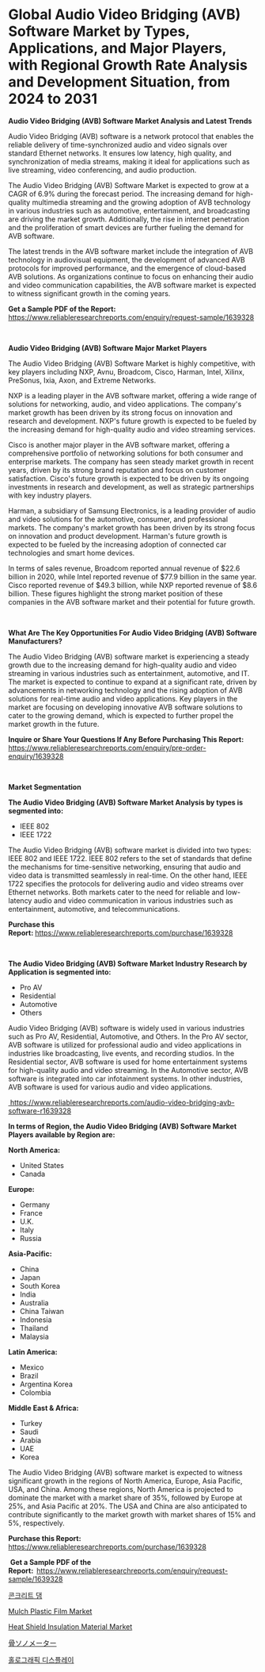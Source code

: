 <p><h1>Global Audio Video Bridging (AVB) Software Market by Types, Applications, and Major Players, with Regional Growth Rate Analysis and Development Situation, from 2024 to 2031</h1></p><p><strong>Audio Video Bridging (AVB) Software Market Analysis and Latest Trends</strong></p>
<p><p>Audio Video Bridging (AVB) software is a network protocol that enables the reliable delivery of time-synchronized audio and video signals over standard Ethernet networks. It ensures low latency, high quality, and synchronization of media streams, making it ideal for applications such as live streaming, video conferencing, and audio production.</p><p>The Audio Video Bridging (AVB) Software Market is expected to grow at a CAGR of 6.9% during the forecast period. The increasing demand for high-quality multimedia streaming and the growing adoption of AVB technology in various industries such as automotive, entertainment, and broadcasting are driving the market growth. Additionally, the rise in internet penetration and the proliferation of smart devices are further fueling the demand for AVB software.</p><p>The latest trends in the AVB software market include the integration of AVB technology in audiovisual equipment, the development of advanced AVB protocols for improved performance, and the emergence of cloud-based AVB solutions. As organizations continue to focus on enhancing their audio and video communication capabilities, the AVB software market is expected to witness significant growth in the coming years.</p></p>
<p><strong>Get a Sample PDF of the Report:&nbsp;</strong> <a href="https://www.reliableresearchreports.com/enquiry/request-sample/1639328">https://www.reliableresearchreports.com/enquiry/request-sample/1639328</a></p>
<p>&nbsp;</p>
<p><strong>Audio Video Bridging (AVB) Software Major Market Players</strong></p>
<p><p>The Audio Video Bridging (AVB) Software Market is highly competitive, with key players including NXP, Avnu, Broadcom, Cisco, Harman, Intel, Xilinx, PreSonus, Ixia, Axon, and Extreme Networks. </p><p>NXP is a leading player in the AVB software market, offering a wide range of solutions for networking, audio, and video applications. The company's market growth has been driven by its strong focus on innovation and research and development. NXP's future growth is expected to be fueled by the increasing demand for high-quality audio and video streaming services.</p><p>Cisco is another major player in the AVB software market, offering a comprehensive portfolio of networking solutions for both consumer and enterprise markets. The company has seen steady market growth in recent years, driven by its strong brand reputation and focus on customer satisfaction. Cisco's future growth is expected to be driven by its ongoing investments in research and development, as well as strategic partnerships with key industry players.</p><p>Harman, a subsidiary of Samsung Electronics, is a leading provider of audio and video solutions for the automotive, consumer, and professional markets. The company's market growth has been driven by its strong focus on innovation and product development. Harman's future growth is expected to be fueled by the increasing adoption of connected car technologies and smart home devices.</p><p>In terms of sales revenue, Broadcom reported annual revenue of $22.6 billion in 2020, while Intel reported revenue of $77.9 billion in the same year. Cisco reported revenue of $49.3 billion, while NXP reported revenue of $8.6 billion. These figures highlight the strong market position of these companies in the AVB software market and their potential for future growth.</p></p>
<p>&nbsp;</p>
<p><strong>What Are The Key Opportunities For Audio Video Bridging (AVB) Software Manufacturers?</strong></p>
<p><p>The Audio Video Bridging (AVB) software market is experiencing a steady growth due to the increasing demand for high-quality audio and video streaming in various industries such as entertainment, automotive, and IT. The market is expected to continue to expand at a significant rate, driven by advancements in networking technology and the rising adoption of AVB solutions for real-time audio and video applications. Key players in the market are focusing on developing innovative AVB software solutions to cater to the growing demand, which is expected to further propel the market growth in the future.</p></p>
<p><strong>Inquire or Share Your Questions If Any Before Purchasing This Report:</strong> <a href="https://www.reliableresearchreports.com/enquiry/pre-order-enquiry/1639328">https://www.reliableresearchreports.com/enquiry/pre-order-enquiry/1639328</a></p>
<p>&nbsp;</p>
<p><strong>Market Segmentation</strong></p>
<p><strong>The Audio Video Bridging (AVB) Software Market Analysis by types is segmented into:</strong></p>
<p><ul><li>IEEE 802</li><li>IEEE 1722</li></ul></p>
<p><p>The Audio Video Bridging (AVB) software market is divided into two types: IEEE 802 and IEEE 1722. IEEE 802 refers to the set of standards that define the mechanisms for time-sensitive networking, ensuring that audio and video data is transmitted seamlessly in real-time. On the other hand, IEEE 1722 specifies the protocols for delivering audio and video streams over Ethernet networks. Both markets cater to the need for reliable and low-latency audio and video communication in various industries such as entertainment, automotive, and telecommunications.</p></p>
<p><strong>Purchase this Report:&nbsp;</strong><a href="https://www.reliableresearchreports.com/purchase/1639328">https://www.reliableresearchreports.com/purchase/1639328</a></p>
<p>&nbsp;</p>
<p><strong>The Audio Video Bridging (AVB) Software Market Industry Research by Application is segmented into:</strong></p>
<p><ul><li>Pro AV</li><li>Residential</li><li>Automotive</li><li>Others</li></ul></p>
<p><p>Audio Video Bridging (AVB) software is widely used in various industries such as Pro AV, Residential, Automotive, and Others. In the Pro AV sector, AVB software is utilized for professional audio and video applications in industries like broadcasting, live events, and recording studios. In the Residential sector, AVB software is used for home entertainment systems for high-quality audio and video streaming. In the Automotive sector, AVB software is integrated into car infotainment systems. In other industries, AVB software is used for various audio and video applications.</p></p>
<p><a href="https://www.reliableresearchreports.com/audio-video-bridging-avb-software-r1639328">&nbsp;https://www.reliableresearchreports.com/audio-video-bridging-avb-software-r1639328</a></p>
<p><strong>In terms of Region, the Audio Video Bridging (AVB) Software Market Players available by Region are:</strong></p>
<p>
    <p> <strong> North America: </strong>
        <ul>
            <li>United States</li>
            <li>Canada</li>
        </ul>
        </p> 
    <p> <strong> Europe: </strong>
        <ul>
            <li>Germany</li>
            <li>France</li>
            <li>U.K.</li>
            <li>Italy</li>
            <li>Russia</li>
        </ul>
        </p> 
    <p> <strong> Asia-Pacific: </strong>
        <ul>
            <li>China</li>
            <li>Japan</li>
            <li>South Korea</li>
            <li>India</li>
            <li>Australia</li>
            <li>China Taiwan</li>
            <li>Indonesia</li>
            <li>Thailand</li>
            <li>Malaysia</li>
        </ul>
        </p> 
    <p> <strong> Latin America: </strong>
        <ul>
            <li>Mexico</li>
            <li>Brazil</li>
            <li>Argentina Korea</li>
            <li>Colombia</li>
        </ul>
        </p> 
    <p> <strong> Middle East & Africa: </strong>
        <ul>
            <li>Turkey</li>
            <li>Saudi</li>
            <li>Arabia</li>
            <li>UAE</li>
            <li>Korea</li>
        </ul>
    </p>
    </p>
<p><p>The Audio Video Bridging (AVB) software market is expected to witness significant growth in the regions of North America, Europe, Asia Pacific, USA, and China. Among these regions, North America is projected to dominate the market with a market share of 35%, followed by Europe at 25%, and Asia Pacific at 20%. The USA and China are also anticipated to contribute significantly to the market growth with market shares of 15% and 5%, respectively.</p></p>
<p><strong>Purchase this Report: </strong><a href="https://www.reliableresearchreports.com/purchase/1639328">https://www.reliableresearchreports.com/purchase/1639328</a></p>
<p>&nbsp;<strong>Get a Sample PDF of the Report:&nbsp;&nbsp;</strong><a href="https://www.reliableresearchreports.com/enquiry/request-sample/1639328">https://www.reliableresearchreports.com/enquiry/request-sample/1639328</a></p>
<p><strong></strong></p>
<p><p><a href="https://github.com/nuekbpymrrz5/Market-Research-Report-List-2/blob/main/501063261087.md">콘크리트 댐</a></p><p><a href="https://www.linkedin.com/pulse/mulch-plastic-film-market-provides-detailed-segmentation-based-s1bce?trackingId=T%2F%2B3%2BX3pYlQKda58yigGWg%3D%3D">Mulch Plastic Film Market</a></p><p><a href="https://www.linkedin.com/pulse/heat-shield-insulation-material-market-growth-trends-covid-19-ky8xe?trackingId=4rZ3egxbN5nbYT8L48XUPA%3D%3D">Heat Shield Insulation Material Market</a></p><p><a href="https://medium.com/@timslater46/%E3%83%9C%E3%83%BC%E3%83%B3%E3%82%BD%E3%83%8E%E3%83%A1%E3%83%BC%E3%82%BF%E3%83%BC%E3%81%AE%E5%B8%82%E5%A0%B4%E5%8B%95%E5%90%91%E3%81%A8%E5%B8%82%E5%A0%B4%E5%88%86%E6%9E%90%E3%81%AF-2024%E5%B9%B4%E3%81%8B%E3%82%892031%E5%B9%B4%E3%81%BE%E3%81%A7%E3%81%AE%E6%9C%9F%E9%96%93%E3%81%AB%E4%BA%88%E6%B8%AC%E3%81%95%E3%82%8C%E3%81%A6%E3%81%84%E3%81%BE%E3%81%99-86649c738b9b">骨ソノメーター</a></p><p><a href="https://medium.com/@dallasrrellwg/%ED%99%80%EB%A1%9C%EA%B7%B8%EB%9E%98%ED%94%BD-%EB%94%94%EC%8A%A4%ED%94%8C%EB%A0%88%EC%9D%B4-%EC%8B%9C%EC%9E%A5-2031%EB%85%84%EA%B9%8C%EC%A7%80%EC%9D%98-%EC%B6%94%EC%84%B8-%EC%98%88%EC%B8%A1-%EB%B0%8F-%EA%B2%BD%EC%9F%81-%EB%B6%84%EC%84%9D-d2846134fd53">홀로그래픽 디스플레이</a></p></p>